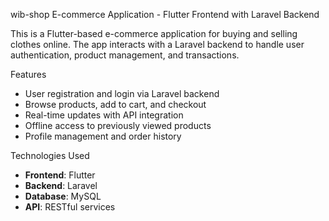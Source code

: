  wib-shop
 E-commerce Application - Flutter Frontend with Laravel Backend

This is a Flutter-based e-commerce application for buying and selling clothes online. The app interacts with a Laravel backend to handle user authentication, product management, and transactions.

 Features

- User registration and login via Laravel backend
- Browse products, add to cart, and checkout
- Real-time updates with API integration
- Offline access to previously viewed products
- Profile management and order history

 Technologies Used

- **Frontend**: Flutter
- **Backend**: Laravel
- **Database**: MySQL
- **API**: RESTful services

